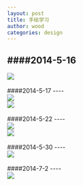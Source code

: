```yaml
---
layout: post
title: 手绘学习
author: wood
categories: design
---
```

####2014-5-16
----
<div style="width:800px;">
    <img src="/assets/2014_illustration_2_7.png"></div>
<br>
####2014-5-17 
---- 
<div style="width:800px;">
    <img src="/assets/2014_illustration_8_1.png"></div>
    
<div style="width:800px;">
    <img src="/assets/2014_illustration_8_2.jpg"></div>
<br>
####2014-5-22 
---- 
<div style="width:800px;">
    <img src="/assets/2014_illustration_9_12.jpg"></div>

<div style="width:800px;">
    <img src="/assets/2014_illustration_12.png"></div>
    
<br>
####2014-5-30 
---- 
<div style="width:800px;">
    <img src="/assets/2014_illustration_13_16.jpg"></div>
    
<br>
####2014-7-2
---- 
<div style="width:800px;">
    <img src="/assets/2014_illustration_17-20.png"></div>